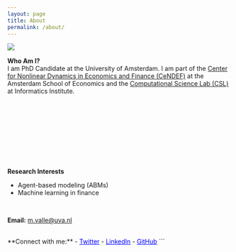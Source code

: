```yaml
---
layout: page
title: About
permalink: /about/
---
```


<img src="/images/profile2.png" align="left" style="max-width: 100%; height: auto; margin-right: 15px;"/>

<br/>

   **Who Am I?** \
I am PhD Candidate at the University of Amsterdam. I am part of the [Center for Nonlinear Dynamics in Economics and Finance (CeNDEF)](https://cendef.uva.nl/) at the Amsterdam School of Economics and the [Computational Science Lab (CSL)](https://uva.computationalscience.nl/) at Informatics Institute.

<br/>
<br/>
<br/>
<br/>
<br/>
<br/>
<br/>
<br/>

**Research Interests**  
- Agent-based modeling (ABMs)
- Machine learning in finance

<br/>

**Email:** [m.valle@uva.nl](mailto:m.valle@uva.nl)

<br/>
**Connect with me:**
- <a href="https://x.com/mttvalle" style="color:blue;">Twitter</a>
- <a href="https://www.linkedin.com/in/matteovallemv" style="color:blue;">LinkedIn</a>
- <a href="https://github.com/vallematteo" style="color:blue;">GitHub</a>
```